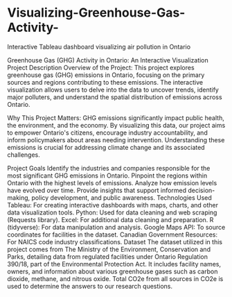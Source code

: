 # Visualizing-Greenhouse-Gas-Activity-
Interactive Tableau dashboard visualizing air pollution in Ontario

Greenhouse Gas (GHG) Activity in Ontario: An Interactive Visualization
Project Description
Overview of the Project:
This project explores greenhouse gas (GHG) emissions in Ontario, focusing on the primary sources and regions contributing to these emissions. The interactive visualization allows users to delve into the data to uncover trends, identify major polluters, and understand the spatial distribution of emissions across Ontario.

Why This Project Matters:
GHG emissions significantly impact public health, the environment, and the economy. By visualizing this data, our project aims to empower Ontario's citizens, encourage industry accountability, and inform policymakers about areas needing intervention. Understanding these emissions is crucial for addressing climate change and its associated challenges.

Project Goals
Identify the industries and companies responsible for the most significant GHG emissions in Ontario.
Pinpoint the regions within Ontario with the highest levels of emissions.
Analyze how emission levels have evolved over time.
Provide insights that support informed decision-making, policy development, and public awareness.
Technologies Used
Tableau: For creating interactive dashboards with maps, charts, and other data visualization tools.
Python: Used for data cleaning and web scraping (Requests library).
Excel: For additional data cleaning and preparation.
R (tidyverse): For data manipulation and analysis.
Google Maps API: To source coordinates for facilities in the dataset.
Canadian Government Resources: For NAICS code industry classifications.
Dataset
The dataset utilized in this project comes from The Ministry of the Environment, Conservation and Parks, detailing data from regulated facilities under Ontario Regulation 390/18, part of the Environmental Protection Act. It includes facility names, owners, and information about various greenhouse gases such as carbon dioxide, methane, and nitrous oxide. Total CO2e from all sources in CO2e is used to determine the answers to our research questions.
